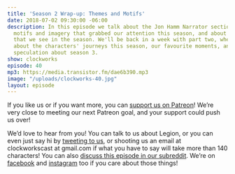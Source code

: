 ```yaml
---
title: 'Season 2 Wrap-up: Themes and Motifs'
date: 2018-07-02 09:30:00 -06:00
description: In this episode we talk about the Jon Hamm Narrator sections, about the
  motifs and imagery that grabbed our attention this season, and about the themes
  that we see in the season. We'll be back in a week with part two, where we'll talk
  about the characters' journeys this season, our favourite moments, and our wild
  speculation about season 3.
show: clockworks
episode: 40
mp3: https://media.transistor.fm/dae6b390.mp3
image: "/uploads/clockworks-40.jpg"
layout: episode
---
```


If you like us or if you want more, you can [support us on Patreon](https://www.patreon.com/clockworkscast)! We’re very close to meeting our next Patreon goal, and your support could push us over!

We’d love to hear from you! You can talk to us about Legion, or you can even just say hi by [tweeting to us](http://www.twitter.com/clockworkscast), or shooting us an email at clockworkscast at gmail.com if what you have to say will take more than 140 characters! You can also [discuss this episode in our subreddit](https://www.reddit.com/r/Goodstuff_fm/). We’re on [facebook](http://facebook.com/clockworkscast) and [instagram](https://www.instagram.com/clockworkscast) too if you care about those things!
